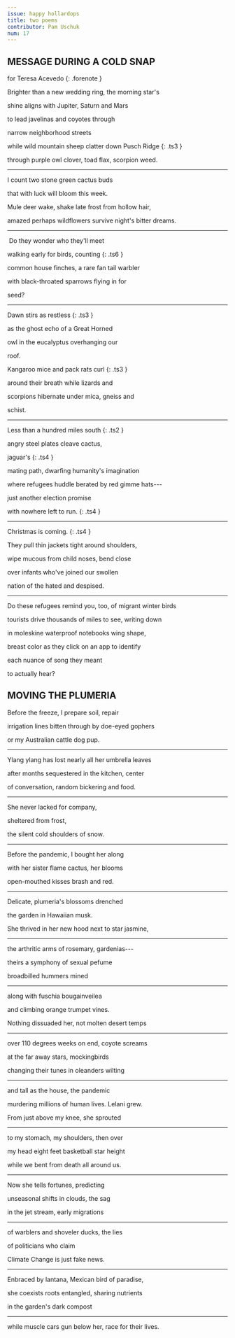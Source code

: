```yaml
---
issue: happy hollardops
title: two poems
contributor: Pam Uschuk
num: 17
---
```


## MESSAGE DURING A COLD SNAP

for Teresa Acevedo
{: .forenote }

Brighter than a new wedding ring, the morning star's

shine aligns with Jupiter, Saturn and Mars

to lead javelinas and coyotes through

narrow neighborhood streets

while wild mountain sheep clatter down Pusch Ridge
{: .ts3 }

through purple owl clover, toad flax, scorpion weed.

---

I count two stone green cactus buds

that with luck will bloom this week.

Mule deer wake, shake late frost from hollow hair,

amazed perhaps wildflowers survive night's bitter dreams.

---

&nbsp;Do they wonder who they'll meet

walking early for birds, counting
{: .ts6 }

common house finches, a rare fan tail warbler

with black-throated sparrows flying in for

seed?

---

Dawn stirs as restless
{: .ts3 }

as the ghost echo of a Great Horned

owl in the eucalyptus overhanging our

roof.

Kangaroo mice and pack rats curl
{: .ts3 }

around their breath while lizards and

scorpions hibernate under mica, gneiss and

schist.

---

Less than a hundred miles south
{: .ts2 }

angry steel plates cleave cactus,

jaguar's
{: .ts4 }

mating path, dwarfing humanity's imagination

where refugees huddle berated by red gimme hats---

just another election promise

with nowhere left to run.
{: .ts4 }

---

Christmas is coming.
{: .ts4 }

They pull thin jackets tight around shoulders,

wipe mucous from child noses, bend close

over infants who've joined our swollen

nation of the hated and despised.

---

Do these refugees remind you, too, of migrant winter birds

tourists drive thousands of miles to see, writing down

in moleskine waterproof notebooks wing shape,

breast color as they click on an app to identify

each nuance of song they meant

to actually hear?

## MOVING THE PLUMERIA

Before the freeze, I prepare soil, repair

irrigation lines bitten through by doe-eyed gophers

or my Australian cattle dog pup.

---

Ylang ylang has lost nearly all her umbrella leaves

after months sequestered in the kitchen, center

of conversation, random bickering and food.

---

She never lacked for company,

sheltered from frost,

the silent cold shoulders of snow.

---

Before the pandemic, I bought her along

with her sister flame cactus, her blooms

open-mouthed kisses brash and red.

---

Delicate, plumeria's blossoms drenched

the garden in Hawaiian musk.

She thrived in her new hood next to star jasmine,

---

the arthritic arms of rosemary, gardenias---

theirs a symphony of sexual pefume

broadbilled hummers mined

---

along with fuschia bougainveilea

and climbing orange trumpet vines.

Nothing dissuaded her, not molten desert temps

---

over 110 degrees weeks on end, coyote screams

at the far away stars, mockingbirds

changing their tunes in oleanders wilting

---

and tall as the house, the pandemic

murdering millions of human lives. Lelani grew.

From just above my knee, she sprouted

---

to my stomach, my shoulders, then over

my head eight feet basketball star height

while we bent from death all around us.

---

Now she tells fortunes, predicting

unseasonal shifts in clouds, the sag

in the jet stream, early migrations

---

of warblers and shoveler ducks, the lies

of politicians who claim

Climate Change is just fake news.

---

Enbraced by lantana, Mexican bird of paradise,

she coexists roots entangled, sharing nutrients

in the garden's dark compost

---

while muscle cars gun below her, race for their lives.

